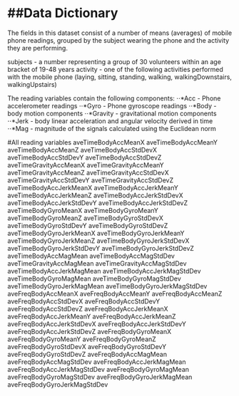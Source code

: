 ##Data Dictionary
====================================
The fields in this dataset consist of a number of means (averages) of mobile phone readings, grouped by the subject wearing the phone and the activity they are performing.

subjects - a number representing a group of 30 volunteers within an age bracket of 19-48 years
activity - one of the following activities performed with the mobile phone (laying, sitting, standing, walking, walkingDownstairs, walkingUpstairs)


The reading variables contain the following components:
⋅⋅*Acc - Phone accelerometer readings
⋅⋅*Gyro - Phone gyroscope readings
⋅⋅*Body - body motion components
⋅⋅*Gravity - gravitational motion components
⋅⋅*Jerk - body linear acceleration and angular velocity derived in time
⋅⋅*Mag - magnitude of the signals calculated using the Euclidean norm

#All reading variables
aveTimeBodyAccMeanX 
aveTimeBodyAccMeanY
aveTimeBodyAccMeanZ
aveTimeBodyAccStdDevX
aveTimeBodyAccStdDevY
aveTimeBodyAccStdDevZ
aveTimeGravityAccMeanX
aveTimeGravityAccMeanY
aveTimeGravityAccMeanZ
aveTimeGravityAccStdDevX
aveTimeGravityAccStdDevY
aveTimeGravityAccStdDevZ
aveTimeBodyAccJerkMeanX
aveTimeBodyAccJerkMeanY
aveTimeBodyAccJerkMeanZ
aveTimeBodyAccJerkStdDevX
aveTimeBodyAccJerkStdDevY
aveTimeBodyAccJerkStdDevZ
aveTimeBodyGyroMeanX
aveTimeBodyGyroMeanY
aveTimeBodyGyroMeanZ
aveTimeBodyGyroStdDevX
aveTimeBodyGyroStdDevY
aveTimeBodyGyroStdDevZ
aveTimeBodyGyroJerkMeanX
aveTimeBodyGyroJerkMeanY
aveTimeBodyGyroJerkMeanZ
aveTimeBodyGyroJerkStdDevX
aveTimeBodyGyroJerkStdDevY
aveTimeBodyGyroJerkStdDevZ
aveTimeBodyAccMagMean
aveTimeBodyAccMagStdDev
aveTimeGravityAccMagMean
aveTimeGravityAccMagStdDev
aveTimeBodyAccJerkMagMean
aveTimeBodyAccJerkMagStdDev
aveTimeBodyGyroMagMean
aveTimeBodyGyroMagStdDev
aveTimeBodyGyroJerkMagMean
aveTimeBodyGyroJerkMagStdDev
aveFreqBodyAccMeanX
aveFreqBodyAccMeanY
aveFreqBodyAccMeanZ
aveFreqBodyAccStdDevX
aveFreqBodyAccStdDevY
aveFreqBodyAccStdDevZ
aveFreqBodyAccJerkMeanX
aveFreqBodyAccJerkMeanY
aveFreqBodyAccJerkMeanZ
aveFreqBodyAccJerkStdDevX
aveFreqBodyAccJerkStdDevY
aveFreqBodyAccJerkStdDevZ
aveFreqBodyGyroMeanX
aveFreqBodyGyroMeanY
aveFreqBodyGyroMeanZ
aveFreqBodyGyroStdDevX
aveFreqBodyGyroStdDevY
aveFreqBodyGyroStdDevZ
aveFreqBodyAccMagMean
aveFreqBodyAccMagStdDev
aveFreqBodyAccJerkMagMean
aveFreqBodyAccJerkMagStdDev
aveFreqBodyGyroMagMean
aveFreqBodyGyroMagStdDev
aveFreqBodyGyroJerkMagMean
aveFreqBodyGyroJerkMagStdDev